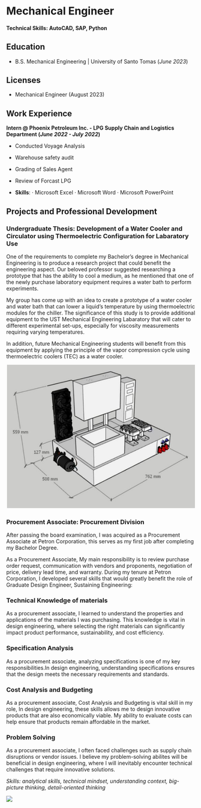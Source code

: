 # Mechanical Engineer

#### Technical Skills: AutoCAD, SAP, Python

## Education
- B.S. Mechanical Engineering | University of Santo Tomas (_June 2023_)

## Licenses
- Mechanical Engineer (August 2023)

## Work Experience
**Intern @ Phoenix Petroleum Inc. - LPG Supply Chain and Logistics Department (_June 2022 - July 2022_)**
- Conducted Voyage Analysis 
- Warehouse safety audit 
- Grading of Sales Agent 
- Review of Forcast LPG 

- **Skills**: · Microsoft Excel · Microsoft Word · Microsoft PowerPoint

## Projects and Professional Development
### Undergraduate Thesis: Development of a Water Cooler and Circulator using Thermoelectric Configuration for Labaratory Use
One of the requirements to complete my Bachelor’s degree in Mechanical Engineering is to produce a research project that could benefit the engineering aspect. Our beloved professor suggested researching a prototype that has the ability to cool a medium, as he mentioned that one of the newly purchase laboratory equipment requires a water bath to perform experiments. 

My group has come up with an idea to create a prototype of a water cooler and water bath that can lower a liquid’s temperature by using thermoelectric modules for the chiller. The significance of this study is to provide additional equipment to the UST Mechanical Engineering Labaratory that will cater to different experimental set-ups, especially for viscosity measurements requiring varying temperatures. 

In addition, future Mechanical Engineering students will benefit from this equipment by applying the principle of the vapor compression cycle using thermoelectric coolers (TEC) as a water cooler. 


![](/assets/1.JPG)


### Procurement Associate: Procurement Division 
After passing the board examination, I was acquired as a Procurement Associate at Petron Corporation, this serves as my first job after completing my Bachelor Degree.

As a Procurement Associate, My main responsibility is to review purchase order request, communication with vendors and proponents, negotiation of price, delivery lead time, and warranty. During my tenure at Petron Corporation, I developed several skills that would greatly benefit the role of Graduate Design Engineer, Sustaining Engineering:

### Technical Knowledge of materials
  As a procurement associate, I learned to understand the properties and applications of the materials I was purchasing. This knowledge is vital in design     engineering, where selecting the right materials can significantly impact product performance, sustainability, and cost efficiency.

### Specification Analysis
  As a procurement associate, analyzing specifications is one of my key responsibilities.In design engineering, understanding specifications ensures that the design meets the necessary requirements and standards.

### Cost Analysis and Budgeting 
  As a procurement associate, Cost Analysis and Budgeting is vital skill in my role, In design engineering, these skills allows me to design innovative products that are also economically viable. My ability to evaluate costs can help ensure that products remain affordable in the market.

### Problem Solving
  As a procurement associate, I often faced challenges such as supply chain disruptions or vendor issues. I believe my problem-solving abilites will be beneficial in design engineering, where I will inevitably encounter technical challenges that require innovative solutions. 

_Skills: analytical skills, technical mindset, understanding context, big-picture thinking, detail-oriented thinking_


![](/assets/G2.png)












